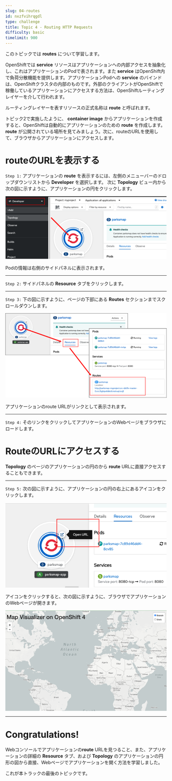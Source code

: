 ```yaml
---
slug: 04-routes
id: nxzfvihrqgdl
type: challenge
title: Topic 4 - Routing HTTP Requests
difficulty: basic
timelimit: 900
---
```

このトピックでは **routes** について学習します。

OpenShiftでは **service** リソースはアプリケーションへの内部アクセスを抽象化し、これはアプリケーションのPodで表されます。また  **service** はOpenShift内で負荷分散機能を提供します。アプリケーションPodへの **service** のバインドは、OpenShiftクラスタの内部のものです。外部のクライアントがOpenShiftで稼働しているアプリケーションにアクセスする方法は、OpenShiftルーティングレイヤーを介して行われます。

ルーティングレイヤーを表すリソースの正式名称は **route** と呼ばれます。

トピック2で実施したように、 **container image** からアプリケーションを作成すると、OpenShiftは自動的にアプリケーションのための **route** を作成します。**route** が公開されている場所を見てみましょう。次に、routeのURLを使用して、ブラウザからアプリケーションにアクセスします。

# routeのURLを表示する


`Step 1:` アプリケーションの **route** を表示するには、左側のメニューバーのドロップダウンリストから **Developer** を選択します。 次に **Topology** ビュー内から次の図に示すように、アプリケーションの円をクリックします。

![Select App](../assets/select-app.png)

Podの情報は右側のサイドパネルに表示されます。

----

`Step 2:` サイドパネルの **Resource** タブをクリックします。

----

`Step 3:` 下の図に示すように、ページの下部にある **Routes** セクションまでスクロールダウンします。

![Select Route](../assets//select-route.png)

アプリケーションのroute URLがリンクとして表示されます。

----

`Step 4:` そのリンクをクリックしてアプリケーションのWebページをブラウザにロードします。

# RouteのURLにアクセスする

**Topology** のページのアプリケーションの円のから **route** URLに直接アクセスすることもできます。

----

`Step 5:` 次の図に示すように、アプリケーションの円の右上にあるアイコンをクリックします。

![Open from topology](../assets/access-url-from-topology.png)

アイコンをクリックすると、次の図に示すように、ブラウザでアプリケーションのWebページが開きます。

![View map](../assets/view-map.png)

----

# Congratulations!

Webコンソールでアプリケーションの**route** URLを見つること、また、アプリケーションの詳細の **Resource** タブ、および **Topology** のアプリケーションの円形の図から直接、Webページでアプリケーションを開く方法を学習しました。

これが本トラックの最後のトピックです。
